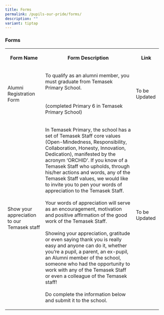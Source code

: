 ```yaml
---
title: Forms
permalink: /pupils-our-pride/forms/
description: ""
variant: tiptap
---
```

<h3>Forms</h3>
<table style="minWidth: 75px">
<colgroup>
<col>
<col>
<col>
</colgroup>
<tbody>
<tr>
<th rowspan="1" colspan="1">
<p>Form Name</p>
</th>
<th rowspan="1" colspan="1">
<p>Form Description</p>
</th>
<th rowspan="1" colspan="1">
<p>Link</p>
</th>
</tr>
<tr>
<td rowspan="1" colspan="1">
<p>Alumni Registration Form</p>
</td>
<td rowspan="1" colspan="1">
<p>To qualify as an alumni member, you must graduate from Temasek Primary
School.
<br>
<br>
<br>(completed Primary 6 in Temasek Primary School)</p>
</td>
<td rowspan="1" colspan="1">
<p>To be Updated</p>
</td>
</tr>
<tr>
<td rowspan="1" colspan="1">
<p>
<br>Show your appreciation to our Temasek staff</p>
</td>
<td rowspan="1" colspan="1">
<p>In Temasek Primary, the school has a set of Temasek Staff core values
(Open-Mindedness, Responsibility, Collaboration, Honesty, Innovation, Dedication),
manifested by the acronym ‘ORCHID’. If you know of a Temasek Staff who
upholds, through his/her actions and words, any of the Temasek Staff values,
we would like to invite you to pen your words of appreciation to the Temasek
Staff.
<br>
<br>Your words of appreciation will serve as an encouragement, motivation
and positive affirmation of the good work of the Temasek Staff.
<br>
<br>Showing your appreciation, gratitude or even saying thank you is really
easy and anyone can do it, whether you’re a pupil, a parent, an ex-pupil,
an Alumni member of the school, someone who had the opportunity to work
with any of the Temasek Staff or even a colleague of the Temasek staff!
<br>
<br>Do complete the information below and submit it to the school.</p>
</td>
<td rowspan="1" colspan="1">
<p>To be Updated</p>
</td>
</tr>
</tbody>
</table>
<p></p>